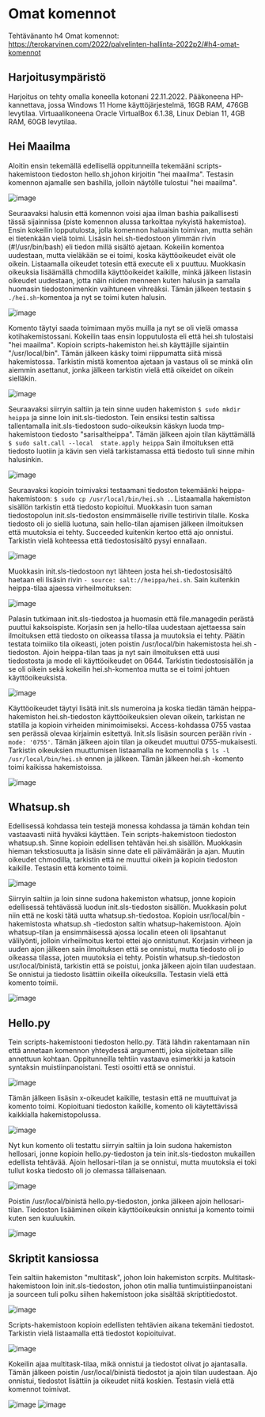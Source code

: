 # Omat komennot

Tehtävänanto h4 Omat komennot: https://terokarvinen.com/2022/palvelinten-hallinta-2022p2/#h4-omat-komennot

## Harjoitusympäristö

Harjoitus on tehty omalla koneella kotonani 22.11.2022. Pääkoneena HP-kannettava, jossa Windows 11 Home käyttöjärjestelmä, 16GB RAM, 476GB levytilaa. 
Virtuaalikoneena Oracle VirtualBox 6.1.38, Linux Debian 11, 4GB RAM, 60GB levytilaa.

## Hei Maailma

Aloitin ensin tekemällä edellisellä oppitunneilla tekemääni scripts-hakemistoon tiedoston hello.sh,johon kirjoitin "hei maailma". Testasin komennon ajamalle sen
bashilla, jolloin näytölle tulostui "hei maailma".

![image](https://user-images.githubusercontent.com/113497086/203262592-23b79c5f-5438-4ddb-9982-33330be6323d.png)

Seuraavaksi halusin että komennon voisi ajaa ilman bashia paikallisesti tässä sijainnissa (piste komennon alussa tarkoittaa nykyistä hakemistoa). Ensin kokeilin 
lopputulosta, jolla komennon haluaisin toimivan, mutta sehän ei tietenkään vielä toimi. Lisäsin hei.sh-tiedostoon ylimmän rivin (#!/usr/bin/bash) eli tiedon millä
sisältö ajetaan. Kokeilin komentoa uudestaan, mutta vieläkään se ei toimi, koska käyttöoikeudet eivät ole oikein. Listaamalla oikeudet totesin että execute eli 
x puuttuu. Muokkasin oikeuksia lisäämällä chmodilla käyttöoikeidet kaikille, minkä jälkeen listasin oikeudet uudestaan, jotta näin niiden menneen kuten halusin 
ja samalla huomasin tiedostonimenkin vaihtuneen vihreäksi. Tämän jälkeen testasin `$ ./hei.sh`-komentoa ja nyt se toimi kuten halusin.

![image](https://user-images.githubusercontent.com/113497086/203263965-745864f5-001e-45e7-b3a5-7a4c5d9ad95b.png)

Komento täytyi saada toimimaan myös muilla ja nyt se oli vielä omassa kotihakemistossani. Kokeilin taas ensin lopputulosta eli että hei.sh tulostaisi "hei 
maailma". Kopioin scripts-hakemiston hei.sh käyttäjille sijaintiin "/usr/local/bin". Tämän jälkeen käsky toimi riippumatta siitä missä hakemistossa. Tarkistin
mistä komentoa ajetaan ja vastaus oli se minkä olin aiemmin asettanut, jonka jälkeen tarkistin vielä että oikeidet on oikein sielläkin. 

![image](https://user-images.githubusercontent.com/113497086/203269960-7e63860c-c976-445e-81ee-25e18cc89e38.png)

Seuraavaksi siirryin saltiin ja tein sinne uuden hakemiston `$ sudo mkdir heippa` ja sinne loin init.sls-tiedoston. Tein ensiksi testin saltissa tallentamalla init.sls-tiedostoon sudo-oikeuksin käskyn luoda tmp-hakemistoon tiedosto "sarisaltheippa". Tämän jälkeen ajoin tilan käyttämällä `$ sudo salt.call --local 
state.apply heippa` Sain ilmoituksen että tiedosto luotiin ja kävin sen vielä tarkistamassa että tiedosto tuli sinne mihin halusinkin. 

![image](https://user-images.githubusercontent.com/113497086/203278036-e62fa12a-df65-4ad5-b4ca-9d20c26e007d.png)

Seuraavaksi kopioin toimivaksi testaamani tiedoston tekemäänki heippa-hakemistoon: `$ sudo cp /usr/local/bin/hei.sh .`. Listaamalla hakemiston sisällön tarkistin että tiedosto kopioitui. Muokkasin tuon saman tiedostopolun init.sls-tiedoston ensimmäiselle riville testirivin tilalle. Koska tiedosto oli jo siellä
luotuna, sain hello-tilan ajamisen jälkeen ilmoituksen että muutoksia ei tehty. Succeeded kuitenkin kertoo että ajo onnistui. Tarkistin vielä kohteessa että tiedostosisältö pysyi ennallaan. 

![image](https://user-images.githubusercontent.com/113497086/203282619-ca58e016-f344-4a02-96dc-9fd28854c0e5.png)

Muokkasin init.sls-tiedostoon nyt lähteen josta hei.sh-tiedostosisältö haetaan eli lisäsin rivin `- source: salt://heippa/hei.sh`. Sain kuitenkin heippa-tilaa ajaessa virheilmoituksen: 

![image](https://user-images.githubusercontent.com/113497086/203285152-c9040bcb-ac44-46b1-97bb-f883025587ae.png)

Palasin tutkimaan init.sls-tiedostoa ja huomasin että file.managedin perästä puuttui kaksoispiste. Korjasin sen ja hello-tilaa uudestaan ajettaessa sain ilmoituksen että tiedosto on oikeassa tilassa ja muutoksia ei tehty. Päätin testata toimiiko tila oikeasti, joten poistin /usr/local/bin hakemistosta hei.sh
-tiedoston. Ajoin heippa-tilan taas ja nyt sain ilmoituksen että uusi tiedostosta ja mode eli käyttöoikeudet on 0644. Tarkistin tiedostosisällön ja se oli oikein sekä kokeilin hei.sh-komentoa mutta se ei toimi johtuen käyttöoikeuksista. 

![image](https://user-images.githubusercontent.com/113497086/203288755-9bf3a7b8-4171-45b8-848d-9a3a0e003b22.png)


Käyttöoikeudet täytyi lisätä init.sls numeroina ja koska tiedän tämän heippa-hakemiston hei.sh-tiedoston käyttöoikeuksien olevan oikein, tarkistan ne statilla ja kopioin virheiden minimoimiseksi. Access-kohdassa 0755 vastaa sen perässä olevaa kirjaimin esitettyä. Init.sls lisäsin sourcen perään rivin `- mode: '0755'`.
Tämän jälkeen ajoin tilan ja oikeudet muuttui 0755-mukaisesti. Tarkistin oikeuksien muuttumisen listaamalla ne komennolla `$ ls -l /usr/local/bin/hei.sh` ennen ja jälkeen. Tämän jälkeen hei.sh -komento toimi kaikissa hakemistoissa.

![image](https://user-images.githubusercontent.com/113497086/203289665-e2bd6d9c-8660-46a2-9d78-8777d327ef2e.png)

## Whatsup.sh

Edellisessä kohdassa tein testejä monessa kohdassa ja tämän kohdan tein vastaavasti niitä hyväksi käyttäen. Tein scripts-hakemistoon tiedoston whatsup.sh. Sinne kopioin edellisen tehtävän hei.sh sisällön. Muokkasin hieman tekstiosuutta ja lisäsin sinne date eli päivämäärän ja ajan. Muutin oikeudet chmodilla, tarkistin että ne muuttui oikein ja kopioin tiedoston kaikille. Testasin että komento toimii. 

![image](https://user-images.githubusercontent.com/113497086/203298592-a72012b7-be0e-4a1a-9577-e97ff09c0c19.png)

Siirryin saltiin ja loin sinne sudona hakemiston whatsup, jonne kopioin edellisessä tehtävässä luodun init.sls-tiedoston sisällön. Muokkasin polut niin että ne koski tätä uutta whatsup.sh-tiedostoa. Kopioin usr/local/bin -hakemistosta whatsup.sh -tiedoston saltin whatsup-hakemistoon. Ajoin whatsup-tilan ja ensimmäisessä ajossa localin eteen oli lipsahtanut välilyönti, jolloin virheilmoitus kertoi ettei ajo onnistunut. Korjasin virheen ja uuden ajon jälkeen sain ilmoituksen että se onnistui, mutta tiedosto oli jo oikeassa tilassa, joten muutoksia ei tehty. Poistin whatsup.sh-tiedoston usr/local/binistä, tarkistin että se poistui, jonka jälkeen ajoin tilan uudestaan. Se onnistui ja tiedosto lisättiin oikeilla oikeuksilla. Testasin vielä että komento toimii. 

![image](https://user-images.githubusercontent.com/113497086/203303133-b6acbeea-f69d-4214-9546-aa7fbe9acb5b.png)

## Hello.py

Tein scripts-hakemistooni tiedoston hello.py. Tätä lähdin rakentamaan niin että annetaan komennon yhteydessä argumentti, joka sijoitetaan sille annettuun kohtaan. Oppitunneilla tehtiin vastaava esimerkki ja katsoin syntaksin muistiinpanoistani. Testi osoitti että se onnistui.

![image](https://user-images.githubusercontent.com/113497086/203309184-a9c412ea-060c-4ab0-84f9-1730f730681e.png)

Tämän jälkeen lisäsin x-oikeudet kaikille, testasin että ne muuttuivat ja komento toimi. Kopioituani tiedoston kaikille, komento oli käytettävissä kaikkialla hakemistopolussa. 

![image](https://user-images.githubusercontent.com/113497086/203310327-ece782f8-a848-4907-ac8b-fbeb39193be6.png)

Nyt kun komento oli testattu siirryin saltiin ja loin sudona hakemiston hellosari, jonne kopioin hello.py-tiedoston ja tein init.sls-tiedoston mukaillen edellista tehtävää. Ajoin hellosari-tilan ja se onnistui, mutta muutoksia ei toki tullut koska tiedosto oli jo olemassa tällaisenaan. 

![image](https://user-images.githubusercontent.com/113497086/203312432-6334450a-83db-48a0-8f94-ef20c215bcae.png)

Poistin /usr/local/binistä hello.py-tiedoston, jonka jälkeen ajoin hellosari-tilan. Tiedoston lisääminen oikein käyttöoikeuksin onnistui ja komento toimii kuten sen kuuluukin. 

![image](https://user-images.githubusercontent.com/113497086/203313586-c5fe2451-379e-4b88-9bb5-5078f69ccb85.png)


## Skriptit kansiossa

Tein saltiin hakemiston "multitask", johon loin hakemiston scrpits. Multitask-hakemistoon loin init.sls-tiedoston, johon otin mallia tuntimuistiinpanoistani ja sourceen tuli polku siihen hakemistoon joka sisältää skriptitiedostot. 

![image](https://user-images.githubusercontent.com/113497086/203315696-344a91e3-0119-4021-b514-d01a609e1e92.png)

Scripts-hakemistoon kopioin edellisten tehtävien aikana tekemäni tiedostot. Tarkistin vielä listaamalla että tiedostot kopioituivat. 

![image](https://user-images.githubusercontent.com/113497086/203316185-e6625814-406d-4009-a596-87e6e97e076d.png)

Kokeilin ajaa multitask-tilaa, mikä onnistui ja tiedostot olivat jo ajantasalla. Tämän jälkeen poistin /usr/local/binistä tiedostot ja ajoin tilan uudestaan. Ajo onnistui, tiedostot lisättiin ja oikeudet niitä koskien. Testasin vielä että komennot toimivat.

![image](https://user-images.githubusercontent.com/113497086/203317703-d288cc63-ff3d-464a-af35-c285048252f9.png)
![image](https://user-images.githubusercontent.com/113497086/203317781-e5de333a-5663-4f39-9e9b-ce29f6c1730e.png)
